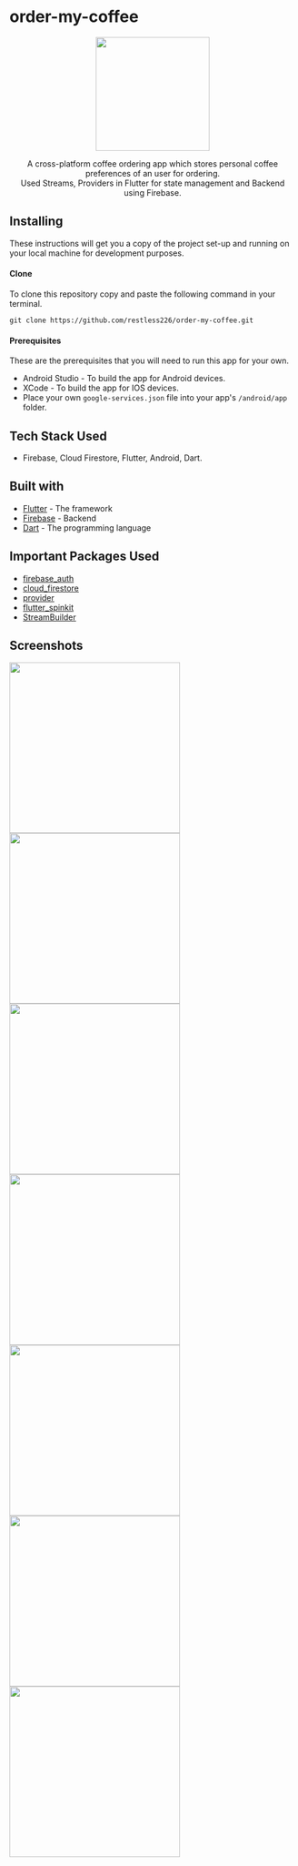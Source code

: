 # order-my-coffee


<p align="center">
  <img src="https://user-images.githubusercontent.com/73339220/129162713-4ab234da-45ad-418c-8c01-004d09663ced.png" width=200 />
</p>

<p align="center">
  A cross-platform coffee ordering app which stores personal coffee preferences of an user for ordering.<br/>
  Used Streams, Providers in Flutter for state management and Backend using Firebase.
</p>

## Installing

These instructions will get you a copy of the project set-up and running on your local machine for development purposes.

#### Clone

To clone this repository copy and paste the following command in your terminal.

```
git clone https://github.com/restless226/order-my-coffee.git
```

#### Prerequisites

These are the prerequisites that you will need to run this app for your own.

- Android Studio - To build the app for Android devices.
- XCode - To build the app for IOS devices.
- Place your own ```google-services.json``` file into your app's ```/android/app``` folder.

## Tech Stack Used
- Firebase, Cloud Firestore, Flutter, Android, Dart.

## Built with
- [Flutter](https://flutter.dev/) - The framework
- [Firebase](https://firebase.google.com/) - Backend
- [Dart](https://dart.dev/) - The programming language

## Important Packages Used
- [firebase_auth](https://pub.dev/packages/firebase_auth) 
- [cloud_firestore](https://pub.dev/packages/cloud_firestore) 
- [provider](https://pub.dev/packages/provider) 
- [flutter_spinkit](https://pub.dev/packages/flutter_spinkit)
- [StreamBuilder](https://api.flutter.dev/flutter/widgets/StreamBuilder-class.html) 

## Screenshots

<img src="https://user-images.githubusercontent.com/73339220/129162866-45e06516-1314-4291-83d1-a3cee7b57bf9.jpg" width=300 /> <img src="https://user-images.githubusercontent.com/73339220/129162890-1e82a5d0-4ded-4944-850e-f7498f685fb1.jpg" width=300 />
<img src="https://user-images.githubusercontent.com/73339220/129162954-50a5ccca-e434-477a-87b5-5a9e2c5077eb.jpg" width=300 /> <img src="https://user-images.githubusercontent.com/73339220/129162914-9b267384-a111-40f6-bab0-7ead0acd1553.jpg" width=300 />
<img src="https://user-images.githubusercontent.com/73339220/129163007-03bb882d-3e7c-4c53-ad3d-68d9a1a6ddff.jpg" width=300 /> <img src="https://user-images.githubusercontent.com/73339220/129163024-7b1e1b29-2ca4-4f40-bd83-b9f0de42d847.jpg" width=300 />
<img src="https://user-images.githubusercontent.com/73339220/129163965-e41e3b7a-1623-48aa-9717-b926241b9766.gif" width=300 />
